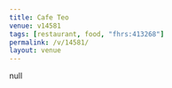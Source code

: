 ```yaml
---
title: Cafe Teo
venue: v14581
tags: [restaurant, food, "fhrs:413268"]
permalink: /v/14581/
layout: venue
---
```

null